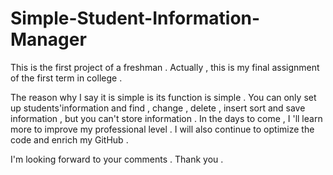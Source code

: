 # Simple-Student-Information-Manager
This is the first project of a freshman . Actually , this is my final assignment of the first term in college .

The reason why I say it is simple is its function is simple . You can only set up students'information and find , change , delete , insert sort and save information , but you can't store information . In the days to come , I 'll learn more to improve my professional level . I will also continue to optimize the code and enrich my GitHub . 

I'm looking forward to your comments . Thank you .
